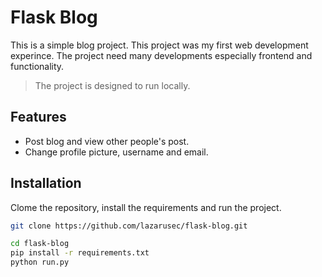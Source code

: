 # Flask Blog

This is a simple blog project. This project was my first web development experince. The project need many developments especially frontend and functionality.
> The project is designed to run locally.

## Features

- Post blog and view other people's post.
- Change profile picture, username and email.

## Installation
Clome the repository, install the requirements and run the project.


```sh
git clone https://github.com/lazarusec/flask-blog.git

cd flask-blog
pip install -r requirements.txt
python run.py
```
